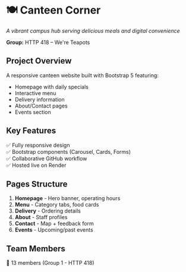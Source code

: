 # 🍽️ Canteen Corner

_A vibrant campus hub serving delicious meals and digital convenience_

**Group:** HTTP 418 – We're Teapots

## Project Overview

A responsive canteen website built with Bootstrap 5 featuring:

- Homepage with daily specials
- Interactive menu
- Delivery information
- About/Contact pages
- Events section

## Key Features

✅ Fully responsive design  
✅ Bootstrap components (Carousel, Cards, Forms)  
✅ Collaborative GitHub workflow  
✅ Hosted live on Render

## Pages Structure

1. **Homepage** - Hero banner, operating hours
2. **Menu** - Category tabs, food cards
3. **Delivery** - Ordering details
4. **About** - Staff profiles
5. **Contact** - Map + feedback form
6. **Events** - Upcoming/past events

## Team Members

👥 13 members (Group 1 - HTTP 418)
